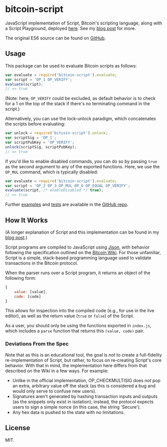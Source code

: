 bitcoin-script
===

JavaScript implementation of Script, Bitcoin's scripting language, along with a Script Playground, deployed [here](http://www.crmarsh.com/script-playground/). See my [blog post](crmarsh.com/script/) for more.

The original ES6 source can be found on [GitHub](https://github.com/crm416/script).

## Usage

This package can be used to evaluate Bitcoin scripts as follows:

```js
var evaluate = require('bitcoin-script').evaluate;
var script = 'OP_1 OP_VERIFY';
evaluate(script);
// => true
```

(Note: here, `OP_VERIFY` could be excluded, as default behavior is to check for a 1 on the top of the stack if there's no terminating command in the script.)

Alternatively, you can use the lock-unlock paradigm, which concatenates the scripts before evaluating:

```js
var unlock = require('bitcoin-script').unlock;
var scriptSig = 'OP_1';
var scriptPubKey = 'OP_VERIFY';
unlock(scriptSig, scriptPubKey);
// => true
```

If you'd like to enable disabled commands, you can do so by passing `true` as the second argument to any of the exported functions. Here, we use the `OP_MUL` command, which is typically disabled:

```js
var evaluate = require('bitcoin-script').evaluate;
var script = 'OP_2 OP_3 OP_MUL OP_6 OP_EQUAL OP_VERIFY';
evaluate(script, /* enableDisabled */ true);
// => true
```

Further [examples](https://github.com/crm416/script/tree/master/src/examples) and [tests](https://github.com/crm416/script/tree/master/src/__tests__) are available in the [GitHub repo](https://github.com/crm416/script/).

## How It Works

(A longer explanation of Script and this implementation can be found in my [blog post](crmarsh.com/script/).)

Script programs are compiled to JavaScript using [Jison](http://zaach.github.io/jison/), with behavior following the specification outlined on the [Bitcoin Wiki](https://en.bitcoin.it/wiki/Script). For those unfamiliar, Script is a simple, stack-based programming language used to validate transactions in the Bitcoin protocol.

When the parser runs over a Script program, it returns an object of the following form:

```js
{
    value: [value],
    code: [code]
}
```

This allows for inspection into the compiled code (e.g., for use in the live editor), as well as the return value (`true` or `false`) of the Script.

As a user, you should only be using the functions exported in `index.js`, which includes a `parse` function that returns this `(value, code)` pair.

### Deviations From the Spec

Note that as this is an educational tool, the goal is _not_ to create a full-fidelity re-implementation of Script, but rather, to focus on re-creating Script's core behavior. With that in mind, the implementation here differs from that described on the Wiki in a few ways. For example:

- Unlike in the official implementation, OP_CHECKMULTISIG does _not_ pop an extra, arbitrary value off the stack (as this is considered a bug and would only serve to confuse new users).
- Signatures aren't generated by hashing transaction inputs and outputs (as the snippets only exist in isolation); instead, the protocol expects users to sign a simple nonce (in this case, the string 'Secure').
- Any hex data is pushed to the state with no limitations.

## License

MIT.
